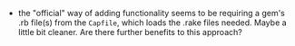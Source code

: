 * the "official" way of adding functionality seems to be requiring a gem's .rb file(s) from the `Capfile`, which loads the .rake files needed. Maybe a little bit cleaner. Are there further benefits to this approach?
